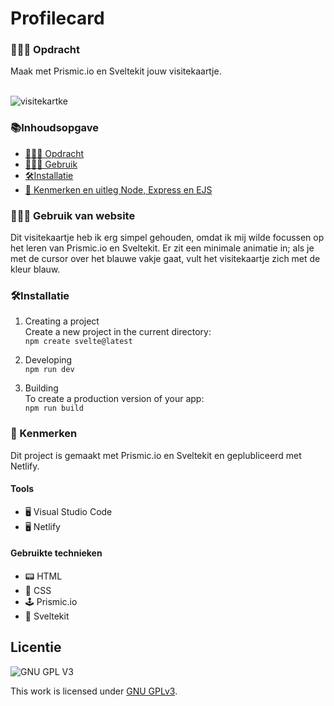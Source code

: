# Profilecard

<h3 id="#Opdracht"> 👨🏼‍💼 Opdracht</h3>
Maak met Prismic.io en Sveltekit jouw visitekaartje.

<br>
<br>

![visitekartke](https://github.com/sannevanseeventer/your-tribe-for-life-profile-card/assets/112857444/370473d1-b408-44db-b7a7-53cc17bbd39d)

<h3>📚Inhoudsopgave</h3>
<ul>
<li><a href="#Opdracht"> 👨🏼‍💼 Opdracht</a></li> 
<li><a href="#Gebruik"> 👩🏽‍💻 Gebruik </a></li>  
 <li><a href="#Installatie"> 🛠Installatie </a></li>
<li><a href="#Kenmerken"> 📱 Kenmerken en uitleg Node, Express en EJS</a></li> 
</ul>
   
<h3 id="#Gebruik"> 👩🏽‍💻 Gebruik van website</h3>
Dit visitekaartje heb ik erg simpel gehouden, omdat ik mij wilde focussen op het leren van Prismic.io en Sveltekit. Er zit een minimale animatie in; als je met de cursor over het blauwe vakje gaat, vult het visitekaartje zich met de kleur blauw. 

<h3 id="Installatie"> 🛠Installatie</h3>

1. Creating a project <br>
Create a new project in the current directory: <br>
```npm create svelte@latest```

2. Developing <br>
```npm run dev```

4. Building <br>
To create a production version of your app: <br>
```npm run build```
        
<h3 id="#Kenmerken"> 📱 Kenmerken</h3>
Dit project is gemaakt met Prismic.io en Sveltekit en geplubliceerd met Netlify. 

<h4>Tools</h4>
<ul>
        <li> 🖥️ Visual Studio Code</li>
        <li> 🖥️ Netlify </li>
</ul>

<h4>Gebruikte technieken</h4>
<ul>
<li>📟 HTML</li>
        <li>🎨 CSS</li>
        <li>🕹️ Prismic.io</li>
 <li> 🚃 Sveltekit </li>
  </ul>      

## Licentie

![GNU GPL V3](https://www.gnu.org/graphics/gplv3-127x51.png)

This work is licensed under [GNU GPLv3](./LICENSE).


